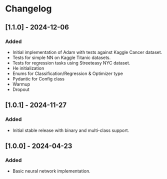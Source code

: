 # Changelog

## [1.1.0] - 2024-12-06
### Added
- Initial implementation of Adam with tests against Kaggle Cancer dataset.
- Tests for simple NN on Kaggle Titanic datasets.
- Tests for regression tasks using Streeteasy NYC dataset.
- He initialization
- Enums for Classification/Regression & Optimizer type
- Pydantic for Config class
- Warmup
- Dropout

## [1.0.1] - 2024-11-27
### Added
- Initial stable release with binary and multi-class support.

## [1.0.0] - 2024-04-23
### Added
- Basic neural network implementation.